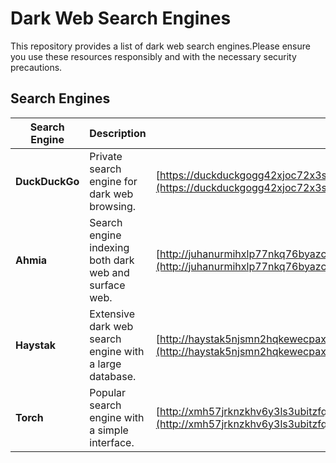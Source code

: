 # Dark Web Search Engines 

This repository provides a list of dark web search engines.Please ensure you use these resources responsibly and with the necessary security precautions.

## Search Engines

| Search Engine | Description | URL |
|---------------|-------------|-----|
| **DuckDuckGo** | Private search engine for dark web browsing. | [https://duckduckgogg42xjoc72x3sjasowoarfbgcmvfimaftt6twagswzczad.onion](https://duckduckgogg42xjoc72x3sjasowoarfbgcmvfimaftt6twagswzczad.onion) |
| **Ahmia** | Search engine indexing both dark web and surface web. | [http://juhanurmihxlp77nkq76byazcldy2hlmovfu2epvl5ankdibsot4csyd.onion](http://juhanurmihxlp77nkq76byazcldy2hlmovfu2epvl5ankdibsot4csyd.onion) |
| **Haystak** | Extensive dark web search engine with a large database. | [http://haystak5njsmn2hqkewecpaxetahtwhsbsa64jom2k22z5afxhnpxfid.onion](http://haystak5njsmn2hqkewecpaxetahtwhsbsa64jom2k22z5afxhnpxfid.onion) |
| **Torch** | Popular search engine with a simple interface. | [http://xmh57jrknzkhv6y3ls3ubitzfqnkrwxhopf5aygthi7d6rplyvk3noyd.onion](http://xmh57jrknzkhv6y3ls3ubitzfqnkrwxhopf5aygthi7d6rplyvk3noyd.onion) |

